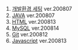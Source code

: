 1. <a href="https://github.com/ynjch97/YNJCH_WIKI/wiki/%EA%B0%9C%EB%B0%9C-%ED%99%98%EA%B2%BD-%EC%84%B8%ED%8C%85">개발환경 세팅</a> ver.200807
2. <a href="https://github.com/ynjch97/YNJCH_WIKI/wiki/JAVA">JAVA</a> ver.200807
3. <a href="https://github.com/ynjch97/YNJCH_WIKI/wiki/HTML">HTML</a> ver.200813
4. <a href="https://github.com/ynjch97/YNJCH_WIKI/wiki/MySQL">MySQL</a> ver.200814
5. <a href="https://github.com/ynjch97/YNJCH_WIKI/wiki/Git">Git</a> ver.200812
6. <a href="https://github.com/ynjch97/YNJCH_WIKI/wiki/Javascript">Javascript</a> ver.200813
